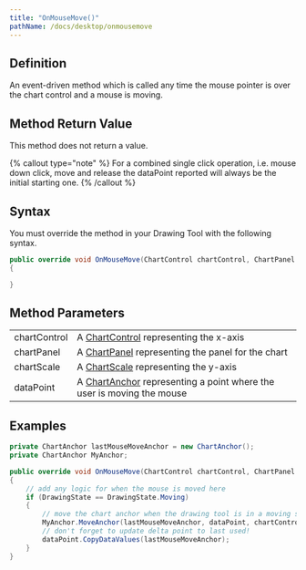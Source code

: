```yaml
---
title: "OnMouseMove()"
pathName: /docs/desktop/onmousemove
---
```


## Definition

An event-driven method which is called any time the mouse pointer is over the chart control and a mouse is moving.

## Method Return Value

This method does not return a value.

{% callout type="note" %}
For a combined single click operation, i.e. mouse down click, move and release the dataPoint reported will always be the initial starting one.
{% /callout %}

## Syntax

You must override the method in your Drawing Tool with the following syntax.

```csharp
public override void OnMouseMove(ChartControl chartControl, ChartPanel chartPanel, ChartScale chartScale, ChartAnchor dataPoint)
{

}
```

## Method Parameters

|  |  |
| --- | --- |
| chartControl | A [ChartControl](/docs/desktop/chartcontrol) representing the x-axis |
| chartPanel | A [ChartPanel](/docs/desktop/chartpanel) representing the panel for the chart |
| chartScale | A [ChartScale](/docs/desktop/chartscale) representing the y-axis |
| dataPoint | A [ChartAnchor](/docs/desktop/chartanchor) representing a point where the user is moving the mouse |

## Examples

```csharp
private ChartAnchor lastMouseMoveAnchor = new ChartAnchor();
private ChartAnchor MyAnchor;

public override void OnMouseMove(ChartControl chartControl, ChartPanel chartPanel, ChartScale chartScale, ChartAnchor dataPoint)
{
    // add any logic for when the mouse is moved here
    if (DrawingState == DrawingState.Moving)
    {
        // move the chart anchor when the drawing tool is in a moving state
        MyAnchor.MoveAnchor(lastMouseMoveAnchor, dataPoint, chartControl, chartPanel, chartScale, this);
        // don't forget to update delta point to last used!
        dataPoint.CopyDataValues(lastMouseMoveAnchor);
    }
}
```
